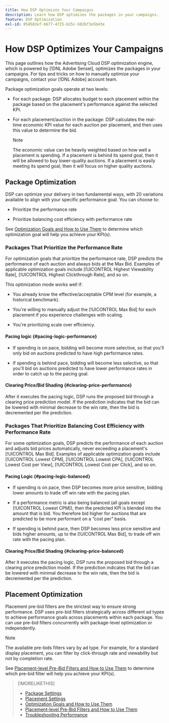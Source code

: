 ```yaml
---
title: How DSP Optimizes Your Campaigns
description: Learn how DSP optimizes the packages in your campaigns.
feature: DSP Optimization
exl-id: 054582ef-b677-4725-b25c-b82bf3e5b43e
---
```

# How DSP Optimizes Your Campaigns

This page outlines how the Advertising Cloud DSP optimization engine, which is powered by [!DNL Adobe Sensei], optimizes the packages in your campaigns. For tips and tricks on how to manually optimize your campaigns, contact your [!DNL Adobe] account team. <!-- add link to trading playbook if we add it to help -->

Package optimization goals operate at two levels:

* For each package: DSP allocates budget to each placement within the package based on the placement's performance against the selected KPI.  

* For each placement/auction in the package: DSP calculates the real-time economic KPI value for each auction per placement, and then uses this value to determine the bid.

   >[!NOTE]
   >
   >The economic value can be heavily weighted based on how well a placement is spending. If a placement is behind its spend goal, then it will be allowed to buy lower-quality auctions. If a placement is easily meeting its spend goal, then it will focus on higher quality auctions.

## Package Optimization

DSP can optimize your delivery in two fundamental ways, with 20 variations available to align with your specific performance goal. You can choose to:

* Prioritize the performance rate

* Prioritize balancing cost efficiency with performance rate

See [Optimization Goals and How to Use Them](optimization-goals.md) to determine which optimization goal will help you achieve your KPI(s).

### Packages That Prioritize the Performance Rate

For optimization goals that prioritize the performance rate, DSP predicts the performance of each auction and always bids at the Max Bid. Examples of applicable optimization goals include [!UICONTROL Highest Viewability Rate], [!UICONTROL Highest Clickthrough Rate], and so on.  

This optimization mode works well if:

* You already know the effective/acceptable CPM level (for example, a historical benchmark).

* You're willing to manually adjust the [!UICONTROL Max Bid] for each placement if you experience challenges with scaling.  

* You're prioritizing scale over efficiency.

#### Pacing logic {#pacing-logic-performance}

* If spending is on pace, bidding will become more selective, so that you'll only bid on auctions predicted to have high performance rates.

* If spending is behind pace, bidding will become less selective, so that you'll bid on auctions predicted to have lower performance rates in order to catch up to the pacing goal.

#### Clearing Price/Bid Shading {#clearing-price-performance}

After it executes the pacing logic, DSP runs the proposed bid through a clearing price prediction model. If the prediction indicates that the bid can be lowered with minimal decrease to the win rate, then the bid is decremented per the prediction.

### Packages That Prioritize Balancing Cost Efficiency with Performance Rate

For some optimization goals, DSP predicts the performance of each auction and adjusts bid prices automatically, never exceeding a placement's [!UICONTROL Max Bid]. Examples of applicable optimization goals include [!UICONTROL Lowest CPM], [!UICONTROL Lowest CPA], [!UICONTROL Lowest Cost per View], [!UICONTROL Lowest Cost per Click], and so on.

#### Pacing Logic {#pacing-logic-balanced}

* If spending is on pace, then DSP becomes more price sensitive, bidding lower amounts to trade off win rate with the pacing plan.

* If a performance metric is also being balanced (all goals except [!UICONTROL Lowest CPM]), then the predicted KPI is blended into the amount that is bid. You therefore bid higher for auctions that are predicted to be more performant on a “cost per” basis. 

* If spending is behind pace, then DSP becomes less price sensitive and bids higher amounts, up to the [!UICONTROL Max Bid], to trade off win rate with the pacing plan. 

#### Clearing Price/Bid Shading {#clearing-price-balanced}

After it executes the pacing logic, DSP runs the proposed bid through a clearing price prediction model. If the prediction indicates that the bid can be lowered with minimal decrease to the win rate, then the bid is decremented per the prediction.  

## Placement Optimization

Placement pre-bid filters are the strictest way to ensure strong performance. DSP uses pre-bid filters strategically across different ad types to achieve performance goals across placements within each package. You can use pre-bid filters concurrently with package-level optimization or independently.  

>[!NOTE]
>
>The available pre-bids filters vary by ad type. For example, for a standard display placement, you can filter by click-through rate and viewability but not by completion rate.

See [Placement-level Pre-Bid Filters and How to Use Them](optimization-pre-bid-filters.md) to determine which pre-bid filter will help you achieve your KPI(s).

>[!MORELIKETHIS]
>
>* [Package Settings](/help/dsp/campaign-management/packages/package-settings.md)
>* [Placement Settings](/help/dsp/campaign-management/placements/placement-settings.md)
>* [Optimization Goals and How to Use Them](optimization-goals.md)
>* [Placement-level Pre-Bid Filters and How to Use Them](optimization-pre-bid-filters.md)
>* [Troubleshooting Performance](/help/dsp/optimization/troubleshooting-performance.md)
